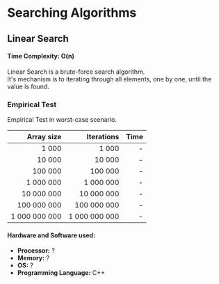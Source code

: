 # Searching Algorithms

## Linear Search

#### Time Complexity: **O(n)**

Linear Search is a brute-force search algorithm.  
It's mechanism is to iterating through all elements, one by one, until the value is found.

### Empirical Test

Empirical Test in worst-case scenario.

| Array size    | Iterations    | Time |
|--------------:|--------------:|-----:|
| 1 000         | 1 000         | -    |
| 10 000        | 10 000        | -    |
| 100 000       | 100 000       | -    |
| 1 000 000     | 1 000 000     | -    |
| 10 000 000    | 10 000 000    | -    |
| 100 000 000   | 100 000 000   | -    |
| 1 000 000 000 | 1 000 000 000 | -    |

#### Hardware and Software used:
* **Processor:** ?
* **Memory:** ?
* **OS:** ?
* **Programming Language:** C++
